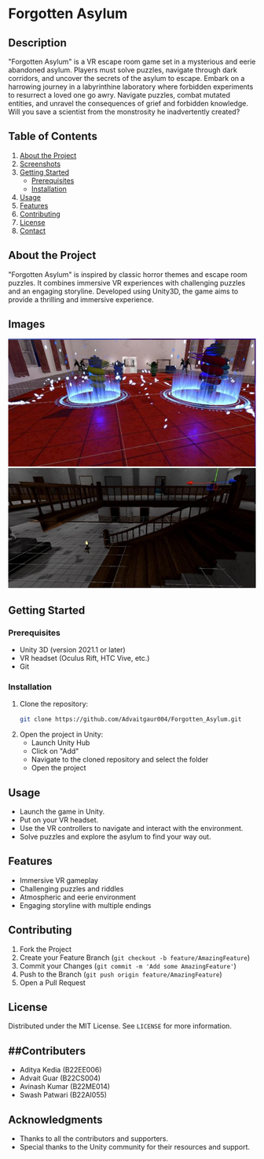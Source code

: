 # Forgotten Asylum

## Description

"Forgotten Asylum" is a VR escape room game set in a mysterious and eerie abandoned asylum. Players must solve puzzles, navigate through dark corridors, and uncover the secrets of the asylum to escape.
Embark on a harrowing journey in a labyrinthine laboratory where forbidden experiments to resurrect a loved one go awry. Navigate puzzles, combat mutated entities, and unravel the consequences of grief and forbidden knowledge. Will you save a scientist from the monstrosity he inadvertently created?

## Table of Contents

1. [About the Project](#about-the-project)
2. [Screenshots](#screenshots)
3. [Getting Started](#getting-started)
    - [Prerequisites](#prerequisites)
    - [Installation](#installation)
4. [Usage](#usage)
5. [Features](#features)
6. [Contributing](#contributing)
7. [License](#license)
8. [Contact](#contact)

## About the Project

"Forgotten Asylum" is inspired by classic horror themes and escape room puzzles. It combines immersive VR experiences with challenging puzzles and an engaging storyline. Developed using Unity3D, the game aims to provide a thrilling and immersive experience.

## Images

![Screenshot1](https://github.com/Advaitgaur004/Forgotten_Asylum/blob/main/media/Screenshot%202024-06-14%20193548.png)
![Screenshot2](https://github.com/Advaitgaur004/Forgotten_Asylum/blob/main/media/Screenshot%202024-06-14%20193636.png)

## Getting Started

### Prerequisites

- Unity 3D (version 2021.1 or later)
- VR headset (Oculus Rift, HTC Vive, etc.)
- Git

### Installation

1. Clone the repository:
    ```sh
    git clone https://github.com/Advaitgaur004/Forgotten_Asylum.git
    ```
2. Open the project in Unity:
    - Launch Unity Hub
    - Click on "Add"
    - Navigate to the cloned repository and select the folder
    - Open the project

## Usage

- Launch the game in Unity.
- Put on your VR headset.
- Use the VR controllers to navigate and interact with the environment.
- Solve puzzles and explore the asylum to find your way out.

## Features

- Immersive VR gameplay
- Challenging puzzles and riddles
- Atmospheric and eerie environment
- Engaging storyline with multiple endings

## Contributing

1. Fork the Project
2. Create your Feature Branch (`git checkout -b feature/AmazingFeature`)
3. Commit your Changes (`git commit -m 'Add some AmazingFeature'`)
4. Push to the Branch (`git push origin feature/AmazingFeature`)
5. Open a Pull Request

## License

Distributed under the MIT License. See `LICENSE` for more information.

##Contributers 
-
- Aditya Kedia (B22EE006)
- Advait Guar (B22CS004)
- Avinash Kumar (B22ME014)
- Swash Patwari (B22AI055)
  
## Acknowledgments

- Thanks to all the contributors and supporters.
- Special thanks to the Unity community for their resources and support.
